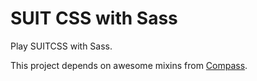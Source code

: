 # SUIT CSS with Sass

Play SUITCSS with Sass.

This project depends on awesome mixins from [Compass](http://compass-style.org).
